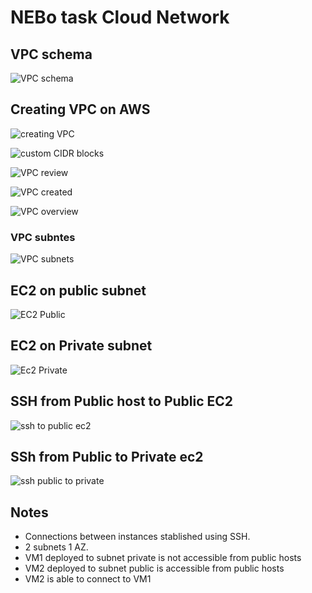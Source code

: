 # NEBo task Cloud Network

## VPC schema

![VPC schema](/Images/Subnet_schema.jpg)


## Creating VPC on AWS

![creating VPC](/Images/Creating_VPC.png)

![custom CIDR blocks](/Images/Custom_CIDR_Blocks.png)

![VPC review](/Images/VPC_review.png)

![VPC created](/Images/VPC_created.png)

![VPC overview](/Images/Creating_VPC.png)


### VPC subntes

![VPC subnets](/Images/VPC_subnets.png)

## EC2 on public subnet

![EC2 Public](/Images/ec2_public_subnet.png)

## EC2 on Private subnet

![Ec2 Private](/Images/ec2_private_subnet.png)

## SSH from Public host to Public EC2

![ssh to public ec2](/Images/ssh_to_ec2_public.png)

## SSh from Public to Private ec2

![ssh public to private](/Images/ssh_public_to%20private%20subnet.png)


## Notes

- Connections between instances stablished using SSH.
- 2 subnets 1 AZ.
- VM1 deployed to subnet private is not accessible from public hosts
- VM2 deployed to subnet public is accessible from public hosts
- VM2 is able to connect to VM1

